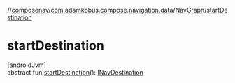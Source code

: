 //[composenav](../../../index.md)/[com.adamkobus.compose.navigation.data](../index.md)/[NavGraph](index.md)/[startDestination](start-destination.md)

# startDestination

[androidJvm]\
abstract fun [startDestination](start-destination.md)(): [INavDestination](../../com.adamkobus.compose.navigation.destination/-i-nav-destination/index.md)
